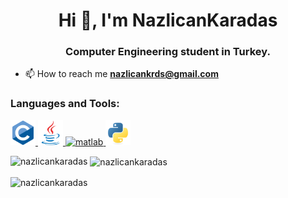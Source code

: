 <h1 align="center">Hi 👋, I'm NazlicanKaradas</h1>
<h3 align="center">Computer Engineering student in Turkey.</h3>

- 📫 How to reach me **nazlicankrds@gmail.com**

<h3 align="left">Languages and Tools:</h3>
<p align="left"> <a href="https://www.cprogramming.com/" target="_blank" rel="noreferrer"> <img src="https://raw.githubusercontent.com/devicons/devicon/master/icons/c/c-original.svg" alt="c" width="40" height="40"/> </a> <a href="https://www.java.com" target="_blank" rel="noreferrer"> <img src="https://raw.githubusercontent.com/devicons/devicon/master/icons/java/java-original.svg" alt="java" width="40" height="40"/> </a> <a href="https://www.mathworks.com/" target="_blank" rel="noreferrer"> <img src="https://upload.wikimedia.org/wikipedia/commons/2/21/Matlab_Logo.png" alt="matlab" width="40" height="40"/> </a> <a href="https://www.python.org" target="_blank" rel="noreferrer"> <img src="https://raw.githubusercontent.com/devicons/devicon/master/icons/python/python-original.svg" alt="python" width="40" height="40"/> </a> </p>

<p><img align="left" src="https://github-readme-stats.vercel.app/api/top-langs?username=nazlicankaradas&show_icons=true&locale=en&layout=compact" alt="nazlicankaradas" /></p>

<p>&nbsp;<img align="center" src="https://github-readme-stats.vercel.app/api?username=nazlicankaradas&show_icons=true&locale=en" alt="nazlicankaradas" /></p>

<p><img align="center" src="https://github-readme-streak-stats.herokuapp.com/?user=nazlicankaradas&" alt="nazlicankaradas" /></p>
